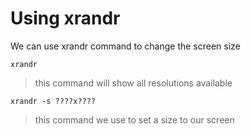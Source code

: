 # Using xrandr

We can use xrandr command to change the screen size

```
xrandr
```
> this command will show all resolutions available

```
xrandr -s ????x????
```
> this command we use to set a size to our screen
